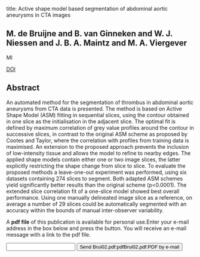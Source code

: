 title: Active shape model based segmentation of abdominal aortic aneurysms in CTA images

## M. de Bruijne and B. van Ginneken and W. J. Niessen and J. B. A. Maintz and M. A. Viergever
MI

<a href="https://doi.org/10.1117/12.467188">DOI</a>

## Abstract
An automated method for the segmentation of thrombus in abdominal aortic aneurysms from CTA data is presented. The method is based on Active Shape Model (ASM) fitting in sequential slices, using the contour obtained in one slice as the initialisation in the adjacent slice. The optimal fit is defined by maximum correlation of grey value profiles around the contour in successive slices, in contrast to the original ASM scheme as proposed by Cootes and Taylor, where the correlation with profiles from training data is maximised. An extension to the proposed approach prevents the inclusion of low-intensity tissue and allows the model to refine to nearby edges. The applied shape models contain either one or two image slices, the latter explicitly restricting the shape change from slice to slice. To evaluate the proposed methods a leave-one-out experiment was performed, using six datasets containing 274 slices to segment. Both adapted ASM schemes yield significantly better results than the original scheme (p<0.0001). The extended slice correlation fit of a one-slice model showed best overall performance. Using one manually delineated image slice as a reference, on average a number of 29 slices could be automatically segmented with an accuracy within the bounds of manual inter-observer variability.

A <b>pdf file</b> of this publication is available for personal use.Enter your e-mail address in the box below and press the button. You will receive an e-mail message with a link to the pdf file.
<form action="sender.php">  <input type="text" name="email">  <input type="submit" value="Send Brui02.pdf:pdfBrui02.pdf:PDF by e-mail"></form>